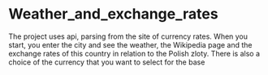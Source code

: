 # Weather_and_exchange_rates
The project uses api, parsing from the site of currency rates. When you start, you enter the city and see the weather, the Wikipedia page and the exchange rates of this country in relation to the Polish zloty. There is also a choice of the currency that you want to select for the base
